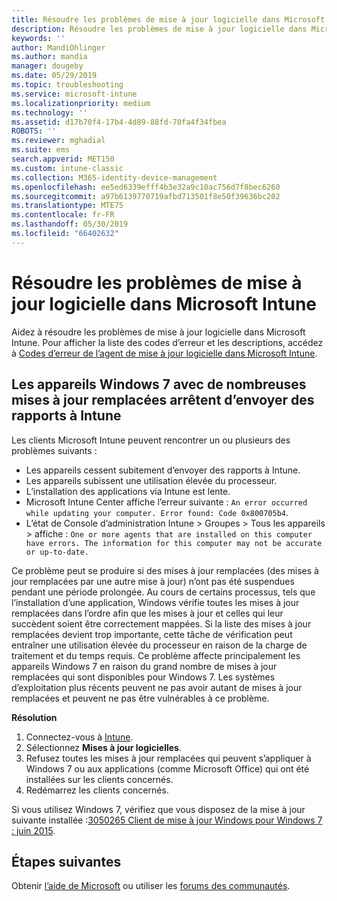 ```yaml
---
title: Résoudre les problèmes de mise à jour logicielle dans Microsoft Intune - Azure | Microsoft Docs
description: Résoudre les problèmes de mise à jour logicielle dans Microsoft Intune.
keywords: ''
author: MandiOhlinger
ms.author: mandia
manager: dougeby
ms.date: 05/29/2019
ms.topic: troubleshooting
ms.service: microsoft-intune
ms.localizationpriority: medium
ms.technology: ''
ms.assetid: d17b70f4-17b4-4d89-88fd-70fa4f34fbea
ROBOTS: ''
ms.reviewer: mghadial
ms.suite: ems
search.appverid: MET150
ms.custom: intune-classic
ms.collection: M365-identity-device-management
ms.openlocfilehash: ee5ed6339efff4b3e32a9c10ac756d7f8bec6260
ms.sourcegitcommit: a97b6139770719afbd713501f8e50f39636bc202
ms.translationtype: MTE75
ms.contentlocale: fr-FR
ms.lasthandoff: 05/30/2019
ms.locfileid: "66402632"
---
```

# <a name="troubleshoot-software-updates-in-microsoft-intune"></a>Résoudre les problèmes de mise à jour logicielle dans Microsoft Intune

Aidez à résoudre les problèmes de mise à jour logicielle dans Microsoft Intune. Pour afficher la liste des codes d’erreur et les descriptions, accédez à [Codes d’erreur de l’agent de mise à jour logicielle dans Microsoft Intune](software-update-agent-error-codes.md).

## <a name="windows-7-devices-with-many-superseded-updates-stop-reporting-to-intune"></a>Les appareils Windows 7 avec de nombreuses mises à jour remplacées arrêtent d’envoyer des rapports à Intune

Les clients Microsoft Intune peuvent rencontrer un ou plusieurs des problèmes suivants :

- Les appareils cessent subitement d’envoyer des rapports à Intune.  
- Les appareils subissent une utilisation élevée du processeur.
- L’installation des applications via Intune est lente.
- Microsoft Intune Center affiche l’erreur suivante : `An error occurred while updating your computer. Error found: Code 0x800705b4`.
- L’état de Console d’administration Intune > Groupes > Tous les appareils > affiche : `One or more agents that are installed on this computer have errors. The information for this computer may not be accurate or up-to-date.`

Ce problème peut se produire si des mises à jour remplacées (des mises à jour remplacées par une autre mise à jour) n’ont pas été suspendues pendant une période prolongée. Au cours de certains processus, tels que l’installation d’une application, Windows vérifie toutes les mises à jour remplacées dans l’ordre afin que les mises à jour et celles qui leur succèdent soient être correctement mappées. Si la liste des mises à jour remplacées devient trop importante, cette tâche de vérification peut entraîner une utilisation élevée du processeur en raison de la charge de traitement et du temps requis. Ce problème affecte principalement les appareils Windows 7 en raison du grand nombre de mises à jour remplacées qui sont disponibles pour Windows 7. Les systèmes d’exploitation plus récents peuvent ne pas avoir autant de mises à jour remplacées et peuvent ne pas être vulnérables à ce problème.

**Résolution**

1. Connectez-vous à [Intune](https://go.microsoft.com/fwlink/?linkid=2090973).
2. Sélectionnez **Mises à jour logicielles**.
3. Refusez toutes les mises à jour remplacées qui peuvent s’appliquer à Windows 7 ou aux applications (comme Microsoft Office) qui ont été installées sur les clients concernés.
4. Redémarrez les clients concernés.

Si vous utilisez Windows 7, vérifiez que vous disposez de la mise à jour suivante installée :[3050265 Client de mise à jour Windows pour Windows 7 : juin 2015](https://support.microsoft.com/kb/3050265).

## <a name="next-steps"></a>Étapes suivantes

Obtenir [l’aide de Microsoft](get-support.md) ou utiliser les [forums des communautés](https://social.technet.microsoft.com/Forums/en-US/home?category=microsoftintune).